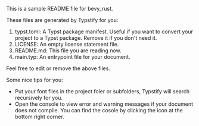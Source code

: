 
This is a sample README file for bevy_rust.

These files are generated by Typstify for you:

1. typst.toml: A Typst package manifest. Useful if you want to convert your project to a Typst package. Remove it if you don't need it.
2. LICENSE: An empty license statement file.
3. README.md: This file you are reading now.
4. main.typ: An entrypoint file for your document.

Feel free to edit or remove the above files.

Some nice tips for you:

* Put your font files in the project foler or subfolders, Typstify will search recursively for you.
* Open the console to view error and warning messages if your document does not compile. You can find the cosole by clicking the icon at the bottom right corner.

